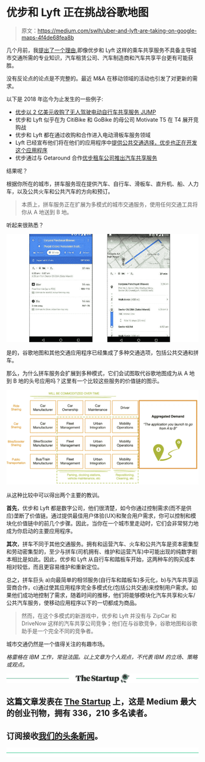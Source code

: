 # 优步和 Lyft 正在挑战谷歌地图

> 原文：<https://medium.com/swlh/uber-and-lyft-are-taking-on-google-maps-4f4de68fea8b>

几个月前，我[提出了一个理由](/swlh/why-uber-lyft-and-didi-wont-dominate-urban-mobility-but-who-might-c41823d10397),即像优步和 Lyft 这样的乘车共享服务不具备主导城市交通所需的专业知识，汽车租赁公司、汽车制造商和汽车共享平台更有可能获胜。

没有反论点的论点是不完整的。最近 M&A 在移动领域的活动也引发了对更新的需求。

以下是 2018 年迄今为止发生的一些例子:

*   [优步以 2 亿美元收购了无人驾驶电动自行车共享服务 JUMP](https://www.uber.com/newsroom/welcomejump/)
*   优步和 Lyft 似乎在为 CitiBike 和 GoBike 的母公司 Motivate T5 在 T4 展开竞购战
*   优步和 Lyft 都在通过收购和合作进入电动滑板车服务领域
*   Lyft 已经宣布他们将在他们的应用程序中[提供公共交通选择，优步也正在开发这个应用程序](https://blog.lyft.com/posts/new-app)
*   优步通过与 Getaround 合作[优步租车公司推出汽车共享服务](https://www.engadget.com/2018/04/11/uber-rent/)

结果呢？

根据你所在的城市，拼车服务现在提供汽车、自行车、滑板车、直升机、船、人力车，以及公共火车和公共汽车的方向和预订。

> 本质上，拼车服务正在扩展为多模式的城市交通服务，使用任何交通工具将你从 A 地送到 B 地。

听起来很熟悉？

![](img/102213232fa44ada601c3d26dd1cc731.png)

是的，谷歌地图和其他交通应用程序已经集成了多种交通选项，包括公共交通和拼车。

那么，为什么拼车服务会扩展到多种模式，它们会试图取代谷歌地图成为从 A 地到 B 地的头号应用吗？这里有一个比较这些服务的价值链的图示。

![](img/c3b9cf7801205e9eb12fb27086ee1037.png)

从这种比较中可以得出两个主要的教训。

**首先**，优步和 Lyft 都是数字公司，他们很清楚，如今你通过控制需求(而不是供应)垄断了价值链。通过提供最佳用户体验(UX)和聚合用户需求，你可以控制和模块化价值链中的前几个步骤。因此，当你在一个城市里走动时，它们会非常努力地成为你启动的主要应用程序。

**其次**，拼车不同于其他交通服务。拥有和运营汽车、火车和公共汽车是资本密集型和劳动密集型的，至少与拼车(司机拥有、维护和运营汽车)中可能出现的纯数字剧本相比是如此。因此，优步和 Lyft 从自行车和踏板车开始，这两种车的购买成本相对较低，而且更容易维护和重新定位。

总之，拼车巨头 a)向最简单的相邻服务(自行车和踏板车)多元化，b)与汽车共享运营商合作，c)通过使其应用程序完全多模式化(包括公共交通)来控制用户需求。如果他们成功地控制了需求，随着时间的推移，他们将能够模块化汽车共享和火车/公共汽车服务，使移动应用程序以下的一切都成为商品。

> 然而，在这个多模式的新游戏中，优步和 Lyft 并没有与 ZipCar 和 DriveNow 这样的汽车共享公司竞争；他们在与谷歌竞争，谷歌地图和谷歌助手是一个完全不同的竞争者。

城市交通仍然是一个值得关注的有趣市场。

*格雷格在 IBM 工作，常驻法国。以上文章为个人观点，不代表 IBM 的立场、策略或观点。*

[![](img/308a8d84fb9b2fab43d66c117fcc4bb4.png)](https://medium.com/swlh)

## 这篇文章发表在 [The Startup](https://medium.com/swlh) 上，这是 Medium 最大的创业刊物，拥有 336，210 多名读者。

## 订阅接收[我们的头条新闻](http://growthsupply.com/the-startup-newsletter/)。

[![](img/b0164736ea17a63403e660de5dedf91a.png)](https://medium.com/swlh)